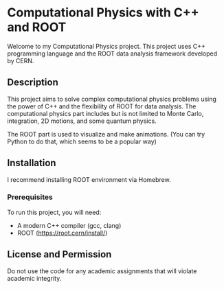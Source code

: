 # Computational Physics with C++ and ROOT

Welcome to my Computational Physics project. This project uses C++ programming language and the ROOT data analysis framework developed by CERN. 

## Description

This project aims to solve complex computational physics problems using the power of C++ and the flexibility of ROOT for data analysis. The computational physics part includes but is not limited to Monte Carlo, integration, 2D motions, and some quantum physics.

The ROOT part is used to visualize and make animations. (You can try Python to do that, which seems to be a popular way)

## Installation

I recommend installing ROOT environment via Homebrew.

### Prerequisites

To run this project, you will need:

- A modern C++ compiler (gcc, clang)
- ROOT (https://root.cern/install/)


## License and Permission

Do not use the code for any academic assignments that will violate academic integrity. 

